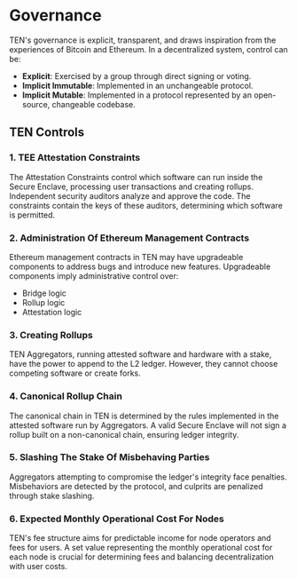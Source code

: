 # Governance

TEN's governance is explicit, transparent, and draws inspiration from the experiences of Bitcoin and Ethereum. In a decentralized system, control can be:

* **Explicit**: Exercised by a group through direct signing or voting.
* **Implicit Immutable**: Implemented in an unchangeable protocol.
* **Implicit Mutable**: Implemented in a protocol represented by an open-source, changeable codebase.

## TEN Controls[​](#ten-controls "Direct link to TEN Controls")

### 1. TEE Attestation Constraints[​](#1-tee-attestation-constraints "Direct link to 1. TEE Attestation Constraints")

The Attestation Constraints control which software can run inside the Secure Enclave, processing user transactions and creating rollups. Independent security auditors analyze and approve the code. The constraints contain the keys of these auditors, determining which software is permitted.

### 2. Administration Of Ethereum Management Contracts[​](#2-administration-of-ethereum-management-contracts "Direct link to 2. Administration Of Ethereum Management Contracts")

Ethereum management contracts in TEN may have upgradeable components to address bugs and introduce new features. Upgradeable components imply administrative control over:

* Bridge logic
* Rollup logic
* Attestation logic

### 3. Creating Rollups[​](#3-creating-rollups "Direct link to 3. Creating Rollups")

TEN Aggregators, running attested software and hardware with a stake, have the power to append to the L2 ledger. However, they cannot choose competing software or create forks.

### 4. Canonical Rollup Chain[​](#4-canonical-rollup-chain "Direct link to 4. Canonical Rollup Chain")

The canonical chain in TEN is determined by the rules implemented in the attested software run by Aggregators. A valid Secure Enclave will not sign a rollup built on a non-canonical chain, ensuring ledger integrity.

### 5. Slashing The Stake Of Misbehaving Parties[​](#5-slashing-the-stake-of-misbehaving-parties "Direct link to 5. Slashing The Stake Of Misbehaving Parties")

Aggregators attempting to compromise the ledger's integrity face penalties. Misbehaviors are detected by the protocol, and culprits are penalized through stake slashing.

### 6. Expected Monthly Operational Cost For Nodes[​](#6-expected-monthly-operational-cost-for-nodes "Direct link to 6. Expected Monthly Operational Cost For Nodes")

TEN's fee structure aims for predictable income for node operators and fees for users. A set value representing the monthly operational cost for each node is crucial for determining fees and balancing decentralization with user costs.
